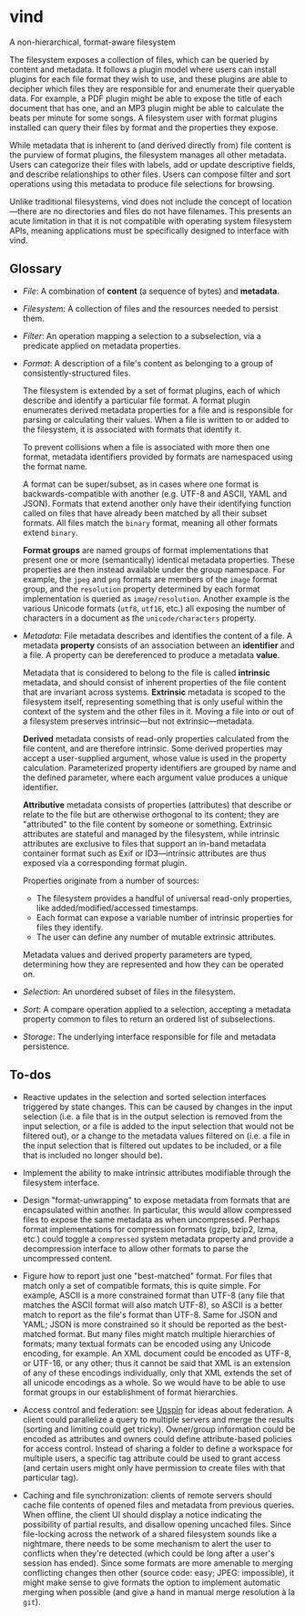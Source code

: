 # vind
A non-hierarchical, format-aware filesystem

The filesystem exposes a collection of files, which can be queried by content
and metadata. It follows a plugin model where users can install plugins for each
file format they wish to use, and these plugins are able to decipher which files
they are responsible for and enumerate their queryable data. For example, a PDF
plugin might be able to expose the title of each document that has one, and an
MP3 plugin might be able to calculate the beats per minute for some songs. A
filesystem user with format plugins installed can query their files by format
and the properties they expose.

While metadata that is inherent to (and derived directly from) file content is
the purview of format plugins, the filesystem manages all other metadata. Users
can categorize their files with labels, add or update descriptive fields, and
describe relationships to other files. Users can compose filter and sort
operations using this metadata to produce file selections for browsing.

Unlike traditional filesystems, vind does not include the concept of
location—there are no directories and files do not have filenames. This
presents an acute limitation in that it is not compatible with operating system
filesystem APIs, meaning applications must be specifically designed to
interface with vind.

## Glossary

* *File*: A combination of **content** (a sequence of bytes) and **metadata**.

* *Filesystem*: A collection of files and the resources needed to persist them.

* *Filter*: An operation mapping a selection to a subselection, via a predicate
  applied on metadata properties.

* *Format*: A description of a file's content as belonging to a group of
  consistently-structured files.

  The filesystem is extended by a set of format plugins, each of which describe
  and identify a particular file format. A format plugin enumerates derived
  metadata properties for a file and is responsible for parsing or calculating
  their values. When a file is written to or added to the filesystem, it is
  associated with formats that identify it.

  To prevent collisions when a file is associated with more then one format,
  metadata identifiers provided by formats are namespaced using the format name.

  A format can be super/subset, as in cases where one format is
  backwards-compatible with another (e.g. UTF-8 and ASCII, YAML and JSON).
  Formats that extend another only have their identifying function called on
  files that have already been matched by all their subset formats. All files
  match the `binary` format, meaning all other formats extend `binary`.

  **Format groups** are named groups of format implementations that present one
  or more (semantically) identical metadata properties. These properties are
  then instead available under the group namespace. For example, the `jpeg` and
  `png` formats are members of the `image` format group, and the `resolution`
  property determined by each format implementation is queried as
  `image/resolution`. Another example is the various Unicode formats (`utf8`,
  `utf16`, etc.) all exposing the number of characters in a document as the
  `unicode/characters` property.

* *Metadata*: File metadata describes and identifies the content of a file. A
  metadata **property** consists of an association between an **identifier** and
  a file. A property can be dereferenced to produce a metadata **value**.

  Metadata that is considered to belong to the file is called **intrinsic**
  metadata, and should consist of inherent properties of the file content that
  are invariant across systems. **Extrinsic** metadata is scoped to the
  filesystem itself, representing something that is only useful within the
  context of the system and the other files in it. Moving a file into or out of
  a filesystem preserves intrinsic—but not extrinsic—metadata.

  **Derived** metadata consists of read-only properties calculated from the file
  content, and are therefore intrinsic. Some derived properties may accept a
  user-supplied argument, whose value is used in the property calculation.
  Parameterized property identifiers are grouped by name and the defined
  parameter, where each argument value produces a unique identifier.

  **Attributive** metadata consists of properties (attributes) that describe or
  relate to the file but are otherwise orthogonal to its content; they are
  "attributed" to the file content by someone or something. Extrinsic attributes
  are stateful and managed by the filesystem, while intrinsic attributes are
  exclusive to files that support an in-band metadata container format such as
  Exif or ID3—intrinsic attributes are thus exposed via a corresponding format
  plugin.

  Properties originate from a number of sources:
  * The filesystem provides a handful of universal read-only properties, like
    added/modified/accessed timestamps.
  * Each format can expose a variable number of intrinsic properties for files
    they identify.
  * The user can define any number of mutable extrinsic attributes.

  Metadata values and derived property parameters are typed, determining how
  they are represented and how they can be operated on.

* *Selection*: An unordered subset of files in the filesystem.

* *Sort*: A compare operation applied to a selection, accepting a metadata
  property common to files to return an ordered list of subselections.

* *Storage*: The underlying interface responsible for file and metadata
  persistence.

## To-dos

* Reactive updates in the selection and sorted selection interfaces triggered by
  state changes. This can be caused by changes in the input selection (i.e. a
  file that is in the output selection is removed from the input selection, or a
  file is added to the input selection that would not be filtered out), or a
  change to the metadata values filtered on (i.e. a file in the input selection
  that is filtered out updates to be included, or a file that is included no
  longer should be).

* Implement the ability to make intrinsic attributes modifiable through the
  filesystem interface.

* Design "format-unwrapping" to expose metadata from formats that are
  encapsulated within another. In particular, this would allow compressed files
  to expose the same metadata as when uncompressed. Perhaps format
  implementations for compression formats (gzip, bzip2, lzma, etc.) could
  toggle a `compressed` system metadata property and provide a decompression
  interface to allow other formats to parse the uncompressed content.

* Figure how to report just one "best-matched" format. For files that match
  only a set of compatible formats, this is quite simple. For example, ASCII is
  a more constrained format than UTF-8 (any file that matches the ASCII format
  will also match UTF-8), so ASCII is a better match to report as the file's
  format than UTF-8. Same for JSON and YAML; JSON is more constrained so it
  should be reported as the best-matched format. But many files might match
  multiple hierarchies of formats; many textual formats can be encoded using
  any Unicode encoding, for example. An XML document could be encoded as UTF-8,
  or UTF-16, or any other; thus it cannot be said that XML is an extension of
  any of these encodings individually, only that XML extends the set of all
  unicode encodings as a whole. So we would have to be able to use format
  groups in our establishment of format hierarchies.

* Access control and federation: see [Upspin](https://upspin.io/) for ideas
  about federation. A client could parallelize a query to multiple servers and
  merge the results (sorting and limiting could get tricky). Owner/group
  information could be encoded as attributes and owners could define
  attribute-based policies for access control. Instead of sharing a folder to
  define a workspace for multiple users, a specific tag attribute could be used
  to grant access (and certain users might only have permission to create files
  with that particular tag).

* Caching and file synchronization: clients of remote servers should cache file
  contents of opened files and metadata from previous queries. When offline,
  the client UI should display a notice indicating the possibility of partial
  results, and disallow opening uncached files. Since file-locking across the
  network of a shared filesystem sounds like a nightmare, there needs to be
  some mechanism to alert the user to conflicts when they're detected (which
  could be long after a user's session has ended). Since some formats are more
  amenable to merging conflicting changes then other (source code: easy; JPEG:
  impossible), it might make sense to give formats the option to implement
  automatic merging when possible (and give a hand in manual merge resolution à
  la `git`).
